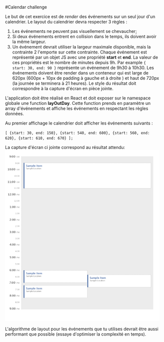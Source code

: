 #Calendar challenge
 
Le but de cet exercice est de *render* des événements sur un seul jour d'un calendrier.
Le layout du calendrier devra respecter 3 règles :
1. Les événements ne peuvent pas visuellement se chevaucher;
2. Si deux événements entrent en collision dans le temps, ils doivent avoir la même largeur.
3. Un événement devrait utiliser la largeur maximale disponible, mais la contrainte 2 l'emporte sur cette contrainte.
Chaque événement est représenté par un objet JS avec une propriété **start** et **end**. La valeur de ces propriétés est le nombre de minutes depuis 9h.
Par example `{ start: 30, end: 90 }` représente un événement de 9h30 à 10h30. 
Les événements doivent être render dans un conteneur qui est large de 620px (600px + 10px de padding à gauche et à droite ) et haut de 720px (la journée se terminera à 21 heures).
Le style du résultat doit correspondre à la capture d'écran en pièce jointe.
 
L'application doit être réalisé en React et doit exposer sur le namespace globale une function **layOutDay**.
Cette function prends en paramètre un array d'événements et affiche les événements en respectant les règles données.
 
Au premier affichage le calendrier doit afficher les événements suivants : 

`[ {start: 30, end: 150}, {start: 540, end: 600}, {start: 560, end: 620}, {start: 610, end: 670} ];`
 
La capture d'écran ci jointe correspond au résultat attendu:
![](./calendar.png )

L'algorithme de layout pour les événements que tu utilises devrait être aussi performant que possible (essaye d'optimiser la complexité en temps).